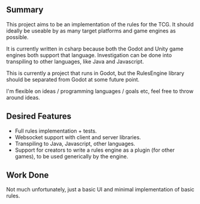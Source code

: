 
## Summary

This project aims to be an implementation of the rules for the <redacted> TCG. It should ideally be useable by as many target platforms and game engines as possible.

It is currently written in csharp because both the Godot and Unity game engines both support that language. Investigation can be done into transpiling to other languages, like Java and Javascript.

This is currently a project that runs in Godot, but the RulesEngine library should be separated from Godot at some future point.

I'm flexible on ideas / programming languages / goals etc, feel free to throw around ideas.

## Desired Features

 - Full rules implementation + tests.
 - Websocket support with client and server libraries.
 - Transpiling to Java, Javascript, other languages.
 - Support for creators to write a rules engine as a plugin (for other games), to be used generically by the engine.


## Work Done

Not much unfortunately, just a basic UI and minimal implementation of basic rules.
